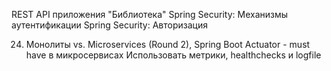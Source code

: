REST API приложения "Библиотека"
Spring Security: Механизмы аутентификации
Spring Security: Авторизация

24. Монолиты vs. Microservices (Round 2), Spring Boot Actuator - must have в микросервисах
Использовать метрики, healthchecks и logfile